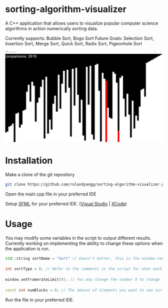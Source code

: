 # sorting-algorithm-visualizer
A C++ application that allows users to visualize popular computer science algorithms in action numerically sorting data.

Currently supports: Bubble Sort, Bogo Sort
Future Goals: Selection Sort, Insertion Sort, Merge Sort, Quick Sort, Radix Sort, Pigeonhole Sort

![samplebubblesort](bubblesortsample.gif)

# Installation

Make a clone of the git repository

```bash
git clone https://github.com/rolandyangg/sorting-algorithm-visualizer.git
```

Open the main.cpp file in your preferred IDE

Setup [SFML](https://www.sfml-dev.org/download/sfml/2.5.1/) for your preferred IDE. ([Visual Studio](https://www.sfml-dev.org/tutorials/2.5/start-vc.php) | [XCode](https://www.sfml-dev.org/tutorials/2.5/start-osx.php))

# Usage

You may modify some variables in the script to output different results. Currently working on implementing the ability to change these options when the application is run.

```C++
std::string sortName = "Sort" // Doesn't matter, this is the window name, change to whatever you want.

int sortType = 0; // Refer to the comments in the script for what each number refers to, change this to the respective algorithm you want to visualize.

window.setFramerateLimit(0); // You may change the number 0 to change the speed. (0 = unlimited framerate, 1 = 1 frame per second, 10 = 10 frames per second .etc)

const int numBlocks = 0; // The amount of elements you want to see sorted.
```

Run the file in your preferred IDE.
